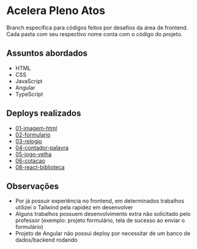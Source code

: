 # Acelera Pleno Atos

Branch específica para códigos feitos por desafios da área de frontend. Cada pasta com seu respectivo nome conta com o código do projeto.

## Assuntos abordados

- HTML
- CSS
- JavaScript
- Angular
- TypeScript

## Deploys realizados

- [01-imagem-html](https://65bfdf94d0b1bf926145a309--sparkling-mooncake-445d0a.netlify.app/)
- [02-formulario](https://65bfde4af55590935148cc6f--exquisite-blancmange-f20648.netlify.app/)
- [03-relogio](https://65bfde7b5c84e59274045212--dainty-blini-cae31c.netlify.app/)
- [04-contador-palavra](https://65bfde9c9ae48693ab2a5e4d--comforting-axolotl-9cd8f1.netlify.app/)
- [05-jogo-velha](https://65bfdfc4f775d991639d7e7d--benevolent-pithivier-16263e.netlify.app/)
- [06-cotacao](https://65bfe0ce3dab3394a9de946b--jade-hotteok-60a35f.netlify.app/)
- [08-react-biblioteca](https://super-moonbeam-d771f1.netlify.app/)

## Observações

- Por já possuir experiência no frontend, em determinados trabalhos utilizei o Tailwind pela rapidez em desenvolver
- Alguns trabalhos possuem desenvolvimento extra não solicitado pelo professor (exemplo: projeto formulário, tela de sucesso ao enviar o formulário)
- Projeto de Angular não possui deploy por necessitar de um banco de dados/backend rodando
